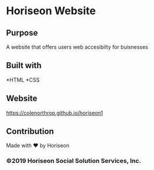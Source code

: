 # Horiseon Website

## Purpose
A website that offers users web accesibilty for buisnesses

## Built with
*HTML
*CSS

## Website
https://colenorthrop.github.io/horiseon1

## Contribution
Made with ❤️ by Horiseon

### ©️2019 Horiseon Social Solution Services, Inc.
